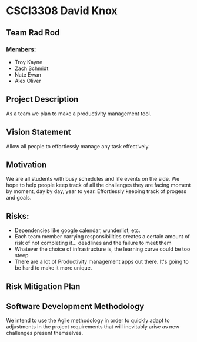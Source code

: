 <h1>CSCI3308 David Knox</h1>
<h2>Team Rad Rod</h2>
<h3>Members:</h3>
<ul>
	<li>Troy Kayne</li>
	<li>Zach Schmidt</li>
	<li>Nate Ewan</li>
	<li>Alex Oliver</li>
</ul>


<h2>Project Description</h2>
<p>As a team we plan to make a productivity management tool.</p>

<h2>Vision Statement</h2>
<p>Allow all people to effortlessly manage any task effectively.</p>

<h2>Motivation</h2>
<p> We are all students with busy schedules and life events on
    the side. We hope to help people keep track of all the 
    challenges they are facing moment by moment, day by day,
    year to year. Effortlessly keeping track of progess and goals.</p>

<h2>Risks:</h2>
<ul>
	<li>Dependencies like google calendar, wunderlist, etc.</li>
	<li>Each team member carrying responsibilities creates a certain amount of risk of not completing it... deadlines and the failure to meet them</li>
	<li>Whatever the choice of infrastructure is, the learning curve could be too steep</li>
	<li>There are a lot of Productivity management apps out there. It's going to be hard to make it more unique.</li>
</ul>

<h2>Risk Mitigation Plan</h2>
<p></p>

<h2>Software Development Methodology</h2>
<p>We intend to use the Agile methodology in order to quickly
    adapt to adjustments in the project requirements that will
    inevitably arise as new challenges present themselves.</p>